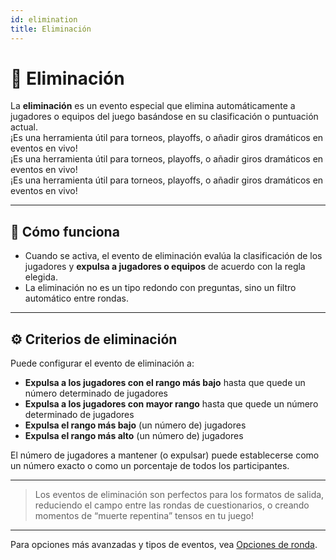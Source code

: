 ```yaml
---
id: elimination
title: Eliminación
---
```


# 🚫 Eliminación

La **eliminación** es un evento especial que elimina automáticamente a jugadores o equipos del juego basándose en su clasificación o puntuación actual.\
¡Es una herramienta útil para torneos, playoffs, o añadir giros dramáticos en eventos en vivo!\
¡Es una herramienta útil para torneos, playoffs, o añadir giros dramáticos en eventos en vivo!\
¡Es una herramienta útil para torneos, playoffs, o añadir giros dramáticos en eventos en vivo!

---

## 📝 Cómo funciona

- Cuando se activa, el evento de eliminación evalúa la clasificación de los jugadores y **expulsa a jugadores o equipos** de acuerdo con la regla elegida.
- La eliminación no es un tipo redondo con preguntas, sino un filtro automático entre rondas.

---

## ⚙️ Criterios de eliminación

Puede configurar el evento de eliminación a:

- **Expulsa a los jugadores con el rango más bajo** hasta que quede un número determinado de jugadores
- **Expulsa a los jugadores con mayor rango** hasta que quede un número determinado de jugadores
- **Expulsa el rango más bajo** (un número de) jugadores
- **Expulsa el rango más alto** (un número de) jugadores

El número de jugadores a mantener (o expulsar) puede establecerse como un número exacto o como un porcentaje de todos los participantes.

---

> Los eventos de eliminación son perfectos para los formatos de salida, reduciendo el campo entre las rondas de cuestionarios, o creando momentos de “muerte repentina” tensos en tu juego!

---

Para opciones más avanzadas y tipos de eventos, vea [Opciones de ronda](../editor/008-round-options.md).
